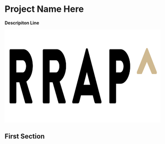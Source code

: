 # Project Name Here
**Descripiton Line**

<p align="center"><img src="resources/RRAPLogo.png" width="900" height="300"></p>

## First Section
